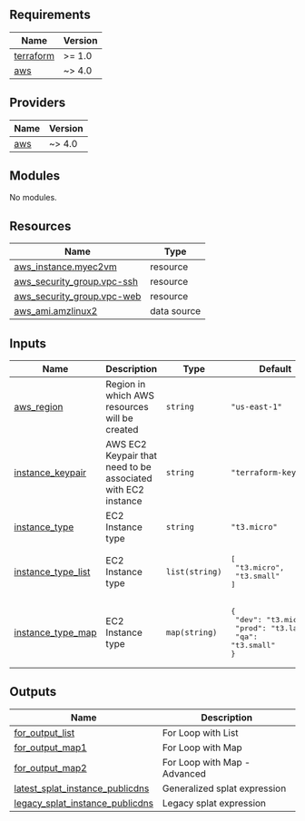 <!-- BEGIN_TF_DOCS -->
## Requirements

| Name | Version |
|------|---------|
| <a name="requirement_terraform"></a> [terraform](#requirement\_terraform) | >= 1.0 |
| <a name="requirement_aws"></a> [aws](#requirement\_aws) | ~> 4.0 |

## Providers

| Name | Version |
|------|---------|
| <a name="provider_aws"></a> [aws](#provider\_aws) | ~> 4.0 |

## Modules

No modules.

## Resources

| Name | Type |
|------|------|
| [aws_instance.myec2vm](https://registry.terraform.io/providers/hashicorp/aws/latest/docs/resources/instance) | resource |
| [aws_security_group.vpc-ssh](https://registry.terraform.io/providers/hashicorp/aws/latest/docs/resources/security_group) | resource |
| [aws_security_group.vpc-web](https://registry.terraform.io/providers/hashicorp/aws/latest/docs/resources/security_group) | resource |
| [aws_ami.amzlinux2](https://registry.terraform.io/providers/hashicorp/aws/latest/docs/data-sources/ami) | data source |

## Inputs

| Name | Description | Type | Default | Required |
|------|-------------|------|---------|:--------:|
| <a name="input_aws_region"></a> [aws\_region](#input\_aws\_region) | Region in which AWS resources will be created | `string` | `"us-east-1"` | no |
| <a name="input_instance_keypair"></a> [instance\_keypair](#input\_instance\_keypair) | AWS EC2 Keypair that need to be associated with EC2 instance | `string` | `"terraform-key"` | no |
| <a name="input_instance_type"></a> [instance\_type](#input\_instance\_type) | EC2 Instance type | `string` | `"t3.micro"` | no |
| <a name="input_instance_type_list"></a> [instance\_type\_list](#input\_instance\_type\_list) | EC2 Instance type | `list(string)` | <pre>[<br>  "t3.micro",<br>  "t3.small"<br>]</pre> | no |
| <a name="input_instance_type_map"></a> [instance\_type\_map](#input\_instance\_type\_map) | EC2 Instance type | `map(string)` | <pre>{<br>  "dev": "t3.micro",<br>  "prod": "t3.large",<br>  "qa": "t3.small"<br>}</pre> | no |

## Outputs

| Name | Description |
|------|-------------|
| <a name="output_for_output_list"></a> [for\_output\_list](#output\_for\_output\_list) | For Loop with List |
| <a name="output_for_output_map1"></a> [for\_output\_map1](#output\_for\_output\_map1) | For Loop with Map |
| <a name="output_for_output_map2"></a> [for\_output\_map2](#output\_for\_output\_map2) | For Loop with Map - Advanced |
| <a name="output_latest_splat_instance_publicdns"></a> [latest\_splat\_instance\_publicdns](#output\_latest\_splat\_instance\_publicdns) | Generalized splat expression |
| <a name="output_legacy_splat_instance_publicdns"></a> [legacy\_splat\_instance\_publicdns](#output\_legacy\_splat\_instance\_publicdns) | Legacy splat expression |
<!-- END_TF_DOCS -->